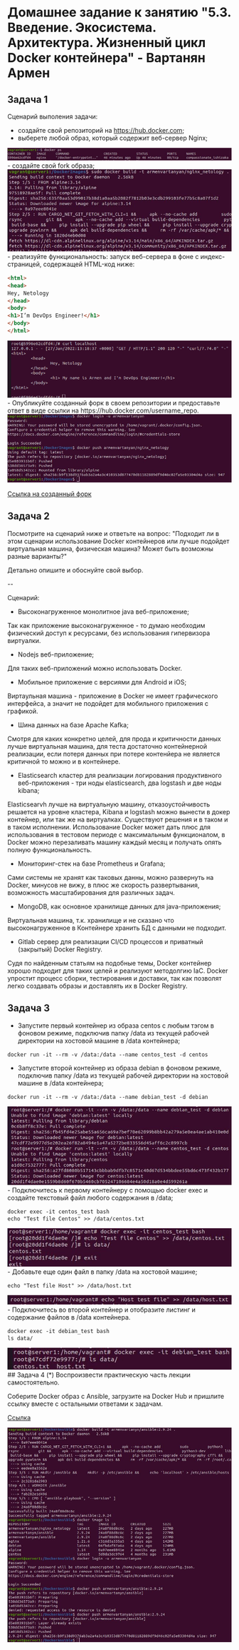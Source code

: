 # Домашнее задание к занятию "5.3. Введение. Экосистема. Архитектура. Жизненный цикл Docker контейнера" - Вартанян Армен

## Задача 1
Сценарий выполения задачи:

- создайте свой репозиторий на https://hub.docker.com;
- выберете любой образ, который содержит веб-сервер Nginx;

<img  src="https://raw.githubusercontent.com/ArmenVartanyan/devops-netology/main/53dockerpsnginx.jpg">
- создайте свой fork образа;

<img  src="https://raw.githubusercontent.com/ArmenVartanyan/devops-netology/main/53dockerbuild.jpg">
- реализуйте функциональность: запуск веб-сервера в фоне с индекс-страницей, содержащей HTML-код ниже:


```html
<html>
<head>
Hey, Netology
</head>
<body>
<h1>I’m DevOps Engineer!</h1>
</body>
</html>
```
<img  src="https://raw.githubusercontent.com/ArmenVartanyan/devops-netology/main/53curl%20localhost.png">
- Опубликуйте созданный форк в своем репозитории и предоставьте ответ в виде ссылки на https://hub.docker.com/username_repo.

<img  src="https://raw.githubusercontent.com/ArmenVartanyan/devops-netology/main/53dockerloginpush.jpg">

[Ссылка на созданный форк](https://hub.docker.com/r/armenvartanyan/nginx_netology)

## Задача 2
Посмотрите на сценарий ниже и ответьте на вопрос: "Подходит ли в этом сценарии использование Docker контейнеров или лучше подойдет виртуальная машина, физическая машина? Может быть возможны разные варианты?"

Детально опишите и обоснуйте свой выбор.

--

Сценарий:

- Высоконагруженное монолитное java веб-приложение;

Так как приложение высоконагруженное -  то думаю необходим физический доступ к ресурсами, без использования гипервизора виртуалки.
- Nodejs веб-приложение;

Для таких веб-приложений можно использовать Docker.
- Мобильное приложение c версиями для Android и iOS;

Виртаульная машина -  приложение в Docker не имеет графического интерфейса, а значит не подойдет для мобильного приложения с графикой.
- Шина данных на базе Apache Kafka;

Смотря для каких конкретно целей, для прода и критичности данных лучше виртуальная машина, для теста достаточно контейнерной реализации, если потеря данных при потере контенйера не является критичной то можно и в контейнере.
- Elasticsearch кластер для реализации логирования продуктивного веб-приложения - три ноды elasticsearch, два logstash и две ноды kibana;

Elasticsearvh лучше на виртуальную машину, отказоустойчивость решается на уровне кластера, 
Kibana и logstash можно вынести в докер контейнер, или так же на виртуалках. Cуществуют решения и в таком и в таком исполнении. Использование Docker может дать плюс для использования в тестовом периоде с максимальным функционалом, в Docker можно перезаливать машину каждый месяц и получать опять полную функциональность.
- Мониторинг-стек на базе Prometheus и Grafana;

Сами системы не хранят как таковых данны, можно развернуть на Docker, минусов не вижу, в плюс же скорость развертывания, возможность масштабирования для различных задач.
- MongoDB, как основное хранилище данных для java-приложения;

Виртуальная машина, т.к. хранилище и  не сказано что высоконагруженное в Контейнере хранить БД с данными не подходит.
- Gitlab сервер для реализации CI/CD процессов и приватный (закрытый) Docker Registry.

Судя по найденным статьям на подобные темы, Docker контейнер хорошо подходит для таких целей и реализуют методолгию IaC. Docker упростит процесс сборки, тестирования и доставки, так как позволят легко создавать образы и доставлять их в Docker Registry.
## Задача 3
- Запустите первый контейнер из образа centos c любым тэгом в фоновом режиме, подключив папку /data из текущей рабочей директории на хостовой машине в /data контейнера;


```
docker run -it --rm -v /data:/data --name centos_test -d centos
```
- Запустите второй контейнер из образа debian в фоновом режиме, подключив папку /data из текущей рабочей директории на хостовой машине в /data контейнера;

```
docker run -it --rm -v /data:/data --name debian_test -d debian
```
<img  src="https://raw.githubusercontent.com/ArmenVartanyan/devops-netology/main/53dockerrundata.jpg">
- Подключитесь к первому контейнеру с помощью docker exec и создайте текстовый файл любого содержания в /data;


```
docker exec -it centos_test bash
echo "Test file Centos" >> /data/centos.txt
```
<img  src="https://raw.githubusercontent.com/ArmenVartanyan/devops-netology/main/53txtcentos.jpg">
- Добавьте еще один файл в папку /data на хостовой машине;


```
echo "Test file Host" >> /data/host.txt
```
<img  src="https://raw.githubusercontent.com/ArmenVartanyan/devops-netology/main/53txthost.jpg">
- Подключитесь во второй контейнер и отобразите листинг и содержание файлов в /data контейнера.


```
docker exec -it debian_test bash
ls data/
```
<img  src="https://raw.githubusercontent.com/ArmenVartanyan/devops-netology/main/53txtdebian.jpg">
## Задача 4 (*)
Воспроизвести практическую часть лекции самостоятельно.

Соберите Docker образ с Ansible, загрузите на Docker Hub и пришлите ссылку вместе с остальными ответами к задачам.

[Ссылка](https://hub.docker.com/r/armenvartanyan/ansible)


<img  src="https://raw.githubusercontent.com/ArmenVartanyan/devops-netology/main/53DockerAnsible2924.jpg">

